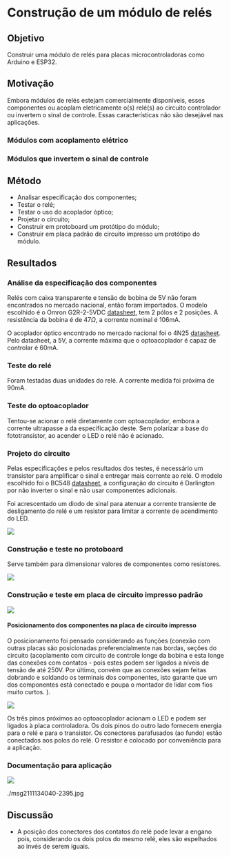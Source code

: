 # Construção de um módulo de relés

## Objetivo

Construir uma módulo de relés para placas microcontroladoras como Arduino e ESP32.

## Motivação

Embora módulos de relés estejam comercialmente disponíveis, esses componentes ou acoplam eletricamente o(s) relé(s) ao circuito controlador ou invertem o sinal de controle. Essas características não são desejável nas aplicações.

### Módulos com acoplamento elétrico

### Módulos que invertem o sinal de controle

## Método

- Analisar especificação dos componentes;
- Testar o relé;
- Testar o uso do acoplador óptico;
- Projetar o circuito;
- Construir em protoboard um protótipo do módulo;
- Construir em placa padrão de circuito impresso um protótipo do módulo.

## Resultados

### Análise da especificação dos componentes

Relés com caixa transparente e tensão de bobina de 5V não foram encontrados no mercado nacional, então foram importados. O modelo escolhido é o Omron G2R-2-5VDC [datasheet](https://www.allaboutcircuits.com/electronic-components/datasheet/G2R-2-DC5--Omron/), tem 2 pólos e 2 posições. A resistência da bobina é de $47 \Omega$, a corrente nominal é 106mA.

O acoplador óptico encontrado no mercado nacional foi o 4N25 [datasheet](https://www.vishay.com/docs/83725/4n25.pdf). Pelo datasheet, a 5V, a corrente máxima que o optoacoplador é capaz de controlar é 60mA.

### Teste do relé

Foram testadas duas unidades do relé. A corrente medida foi próxima de 90mA.

### Teste do optoacoplador

Tentou-se acionar o relé diretamente com optoacoplador, embora a corrente ultrapasse a da especificação deste. Sem polarizar a base do fototransistor, ao acender o LED o relé não é acionado.

### Projeto do circuito

Pelas especificações e pelos resultados dos testes, é necessário um transistor para amplificar o sinal e entregar mais corrente ao relé. O modelo escolhido foi o BC548 [datasheet](https://www.onsemi.com/pdf/datasheet/bc546-d.pdf), a configuração do circuito é Darlington por não inverter o sinal e não usar componentes adicionais.

Foi acrescentado um diodo de sinal para atenuar a corrente transiente de desligamento do relé e um resistor para limitar a corrente de acendimento do LED.

![](./photo1713979454.jpeg)

### Construção e teste no protoboard

Serve também para dimensionar valores de componentes como resistores.

![](./photo1711635588.jpeg)

### Construção e teste em placa de circuito impresso padrão

![](./photo1711635671.jpeg)

#### Posicionamento dos componentes na placa de circuito impresso

O posicionamento foi pensado considerando as funções (conexão com outras placas são posicionadas preferencialmente nas bordas, seções do circuito (acoplamento com circuito de controle longe da bobina e esta longe das conexões com contatos - pois estes podem ser ligados a níveis de tensão de até 250V. Por último, convém que as conexões sejam feitas dobrando e soldando os terminais dos componentes, isto garante que um dos componentes está conectado e poupa o montador de lidar com fios muito curtos. ).

![](./msg2111134040-2389.jpg)

Os três pinos próximos ao optoacoplador acionam o LED e podem ser ligados à placa controladora. Os dois pinos do outro lado fornecem energia para o relé e para o transistor. Os conectores parafusados (ao fundo) estão conectados aos polos do relé. O resistor é colocado por conveniência para a aplicação.

### Documentação para aplicação


![](./LigacaoDosReatores.svg)

./msg2111134040-2395.jpg



## Discussão

- A posição dos conectores dos contatos do relé pode levar a engano pois, considerando os dois polos do mesmo relé, eles são espelhados ao invés de serem iguais.


